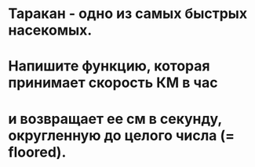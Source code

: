 # Таракан - одно из самых быстрых насекомых. 
# Напишите функцию, которая принимает скорость КМ в час 
# и возвращает ее см в секунду, округленную до целого числа (= floored).
